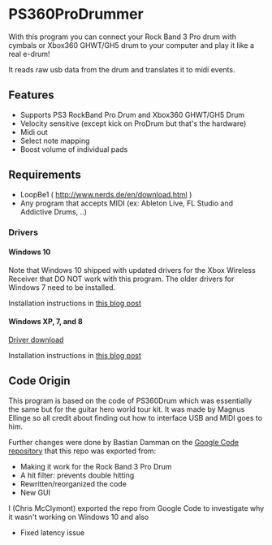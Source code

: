 # PS360ProDrummer

With this program you can connect your Rock Band 3 Pro drum with cymbals or Xbox360 GHWT/GH5 drum to your computer and play it like a real e-drum!

It reads raw usb data from the drum and translates it to midi events.

## Features
* Supports PS3 RockBand Pro Drum and Xbox360 GHWT/GH5 Drum
* Velocity sensitive (except kick on ProDrum but that's the hardware)
* Midi out
* Select note mapping
* Boost volume of individual pads

## Requirements
* LoopBe1 ( http://www.nerds.de/en/download.html )
* Any program that accepts MIDI (ex: Ableton Live, FL Studio and Addictive Drums, ..)

### Drivers
#### Windows 10
Note that Windows 10 shipped with updated drivers for the Xbox Wireless Receiver that DO NOT work with this program.
The older drivers for Windows 7 need to be installed.

Installation instructions in [this blog post](http://www.s-config.com/chinese-xbox-360-wireless-receiver-driver-setup/)
#### Windows XP, 7, and 8
[Driver download](https://www.microsoft.com/hardware/en-us/d/xbox-360-wireless-controller-for-windows)

Installation instructions in [this blog post](http://www.s-config.com/archived-xbox-360-receiver-install-for-win-xp-and-win-7/)

## Code Origin
This program is based on the code of PS360Drum which was essentially the same but for the guitar hero world tour kit. It was made by Magnus Ellinge so all credit about finding out how to interface USB and MIDI goes to him.

Further changes were done by Bastian Damman on the [Google Code repository](https://code.google.com/p/ps360prodrummer/)
that this repo was exported from:
* Making it work for the Rock Band 3 Pro Drum
* A hit filter: prevents double hitting
* Rewritten/reorganized the code
* New GUI

I (Chris McClymont) exported the repo from Google Code to investigate why it wasn't working on Windows 10 and also
* Fixed latency issue
